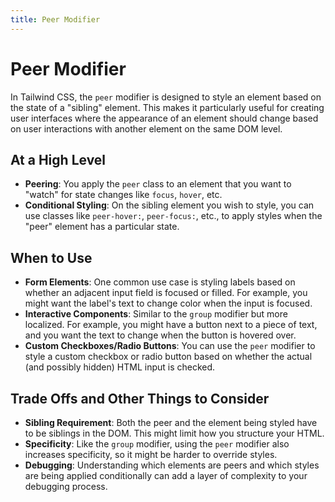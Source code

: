 ```yaml
---
title: Peer Modifier
---
```


# Peer Modifier

In Tailwind CSS, the `peer` modifier is designed to style an element based on the state of a "sibling" element. This makes it particularly useful for creating user interfaces where the appearance of an element should change based on user interactions with another element on the same DOM level.

## At a High Level

- **Peering**: You apply the `peer` class to an element that you want to "watch" for state changes like `focus`, `hover`, etc.
- **Conditional Styling**: On the sibling element you wish to style, you can use classes like `peer-hover:`, `peer-focus:`, etc., to apply styles when the "peer" element has a particular state.

## When to Use

- **Form Elements**: One common use case is styling labels based on whether an adjacent input field is focused or filled. For example, you might want the label's text to change color when the input is focused.
- **Interactive Components**: Similar to the `group` modifier but more localized. For example, you might have a button next to a piece of text, and you want the text to change when the button is hovered over.
- **Custom Checkboxes/Radio Buttons**: You can use the `peer` modifier to style a custom checkbox or radio button based on whether the actual (and possibly hidden) HTML input is checked.

## Trade Offs and Other Things to Consider

- **Sibling Requirement**: Both the peer and the element being styled have to be siblings in the DOM. This might limit how you structure your HTML.
- **Specificity**: Like the `group` modifier, using the `peer` modifier also increases specificity, so it might be harder to override styles.
- **Debugging**: Understanding which elements are peers and which styles are being applied conditionally can add a layer of complexity to your debugging process.
